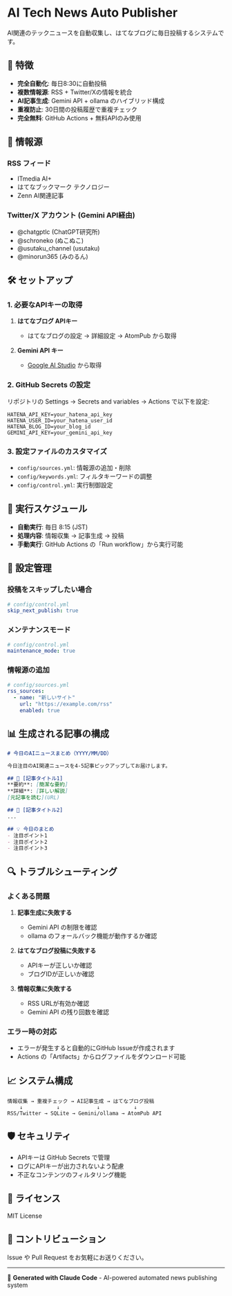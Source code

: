 # AI Tech News Auto Publisher

AI関連のテックニュースを自動収集し、はてなブログに毎日投稿するシステムです。

## 🚀 特徴

- **完全自動化**: 毎日8:30に自動投稿
- **複数情報源**: RSS + Twitter/Xの情報を統合
- **AI記事生成**: Gemini API + ollama のハイブリッド構成
- **重複防止**: 30日間の投稿履歴で重複チェック
- **完全無料**: GitHub Actions + 無料APIのみ使用

## 📰 情報源

### RSS フィード
- ITmedia AI+
- はてなブックマーク テクノロジー
- Zenn AI関連記事

### Twitter/X アカウント (Gemini API経由)
- @chatgptlc (ChatGPT研究所)
- @schroneko (ぬこぬこ)
- @usutaku_channel (usutaku)
- @minorun365 (みのるん)

## 🛠️ セットアップ

### 1. 必要なAPIキーの取得

1. **はてなブログ APIキー**
   - はてなブログの設定 → 詳細設定 → AtomPub から取得

2. **Gemini API キー**
   - [Google AI Studio](https://makersuite.google.com/app/apikey) から取得

### 2. GitHub Secrets の設定

リポジトリの Settings → Secrets and variables → Actions で以下を設定:

```
HATENA_API_KEY=your_hatena_api_key
HATENA_USER_ID=your_hatena_user_id
HATENA_BLOG_ID=your_blog_id
GEMINI_API_KEY=your_gemini_api_key
```

### 3. 設定ファイルのカスタマイズ

- `config/sources.yml`: 情報源の追加・削除
- `config/keywords.yml`: フィルタキーワードの調整
- `config/control.yml`: 実行制御設定

## 📅 実行スケジュール

- **自動実行**: 毎日 8:15 (JST) 
- **処理内容**: 情報収集 → 記事生成 → 投稿
- **手動実行**: GitHub Actions の「Run workflow」から実行可能

## 🔧 設定管理

### 投稿をスキップしたい場合
```yaml
# config/control.yml
skip_next_publish: true
```

### メンテナンスモード
```yaml
# config/control.yml
maintenance_mode: true
```

### 情報源の追加
```yaml
# config/sources.yml
rss_sources:
  - name: "新しいサイト"
    url: "https://example.com/rss"
    enabled: true
```

## 📊 生成される記事の構成

```markdown
# 今日のAIニュースまとめ（YYYY/MM/DD）

今日注目のAI関連ニュースを4-5記事ピックアップしてお届けします。

## 🚀 [記事タイトル1]
**要約**: [簡潔な要約]
**詳細**: [詳しい解説]
[元記事を読む](URL)

## 🤖 [記事タイトル2]
...

## 💡 今日のまとめ
- 注目ポイント1
- 注目ポイント2
- 注目ポイント3
```

## 🔍 トラブルシューティング

### よくある問題

1. **記事生成に失敗する**
   - Gemini API の制限を確認
   - ollama のフォールバック機能が動作するか確認

2. **はてなブログ投稿に失敗する**
   - APIキーが正しいか確認
   - ブログIDが正しいか確認

3. **情報収集に失敗する**
   - RSS URLが有効か確認
   - Gemini API の残り回数を確認

### エラー時の対応

- エラーが発生すると自動的にGitHub Issueが作成されます
- Actions の「Artifacts」からログファイルをダウンロード可能

## 📈 システム構成

```
情報収集 → 重複チェック → AI記事生成 → はてなブログ投稿
    ↓           ↓            ↓           ↓
RSS/Twitter → SQLite → Gemini/ollama → AtomPub API
```

## 🛡️ セキュリティ

- APIキーは GitHub Secrets で管理
- ログにAPIキーが出力されないよう配慮
- 不正なコンテンツのフィルタリング機能

## 📝 ライセンス

MIT License

## 🤝 コントリビューション

Issue や Pull Request をお気軽にお送りください。

---

🤖 **Generated with Claude Code** - AI-powered automated news publishing system